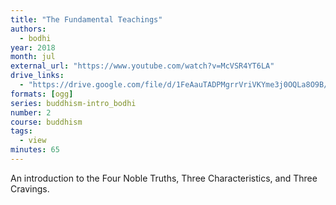 ```yaml
---
title: "The Fundamental Teachings"
authors:
  - bodhi
year: 2018
month: jul
external_url: "https://www.youtube.com/watch?v=McVSR4YT6LA"
drive_links:
  - "https://drive.google.com/file/d/1FeAauTADPMgrrVriVKYme3j0OQLa8O9B/view?usp=sharing"
formats: [ogg]
series: buddhism-intro_bodhi
number: 2
course: buddhism
tags:
  - view
minutes: 65
---
```


An introduction to the Four Noble Truths, Three Characteristics, and Three Cravings.

